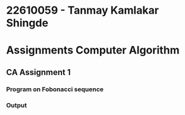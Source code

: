 # 22610059 - Tanmay Kamlakar Shingde
# Assignments Computer Algorithm 

## CA Assignment 1
### Program on Fobonacci sequence


### Output